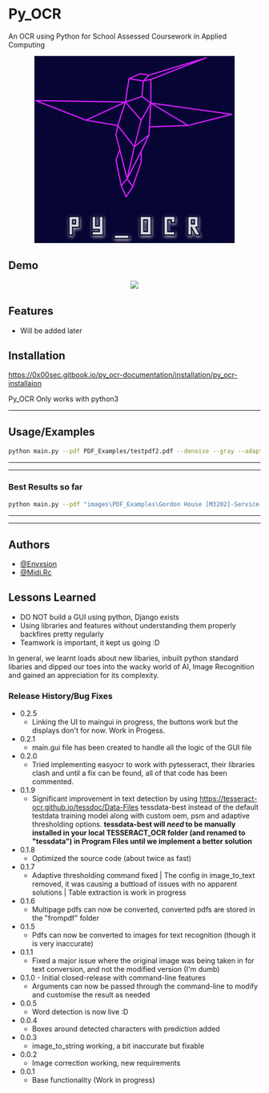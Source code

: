 # Py_OCR

An OCR using Python for School Assessed Coursework in Applied Computing


<p align="center"><img src="assets\logo.png"></p>

## Demo

<p align="center"><img src="assets\CLIgif.gif"></p>




## Features

- Will be added later

## Installation

<https://0x00sec.gitbook.io/py_ocr-documentation/installation/py_ocr-installaion>

Py_OCR Only works with python3

---

## Usage/Examples

```sh
python main.py --pdf PDF_Examples/testpdf2.pdf --denoise --gray --adapt
```

---

---

### Best Results so far

```sh
python main.py --pdf "images\PDF_Examples\Gordon House [M3202]-Service-07-06-2022.pdf"  -b --psm 11
```

---

---

## Authors

- [@Envxsion](https://github.com/Envxsion)
- [@Midi.Rc](https://github.com/greube)

## Lessons Learned

- DO NOT build a GUI using python, Django exists
- Using libraries and features without understanding them properly backfires pretty regularly
- Teamwork is important, it kept us going :D

In general, we learnt loads about new libaries, inbuilt python standard libaries and dipped our toes into the wacky world of AI, Image Recognition and gained an appreciation for its complexity.
### Release History/Bug Fixes
* 0.2.5
  * Linking the UI to maingui in progress, the buttons work but the displays don't for now. Work in Progess.
* 0.2.1
  * main.gui file has been created to handle all the logic of the GUI file
* 0.2.0
  * Tried implementing easyocr to work with pytesseract, their libraries clash and until a fix can be found, all of that code has been commented.
* 0.1.9
  * Significant improvement in text detection by using <https://tesseract-ocr.github.io/tessdoc/Data-Files> tessdata-best instead of the default testdata training model along with custom oem, psm and adaptive thresholding options. **tessdata-best will _need_ to be manually installed in your local TESSERACT_OCR folder (and renamed to "tessdata") in Program Files until we implement a better solution**
* 0.1.8
  * Optimized the source code (about twice as fast)
* 0.1.7
  * Adaptive thresholding command fixed | The config in image_to_text removed, it was causing a buttload of issues with no apparent solutions | Table extraction is work in progress
* 0.1.6
  * Multipage pdfs can now be converted, converted pdfs are stored in the "frompdf" folder
* 0.1.5
  * Pdfs can now be converted to images for text recognition (though it is very inaccurate)
* 0.1.1
  * Fixed a major issue where the original image was being taken in for text conversion, and not the modified version (I'm dumb)
* 0.1.0 - Initial closed-release with command-line features
  * Arguments can now be passed through the command-line to modify and customise the result as needed
* 0.0.5
  * Word detection is now live :D
* 0.0.4
  * Boxes around detected characters with prediction added
* 0.0.3
  * image_to_string working, a bit inaccurate but fixable
* 0.0.2
  * Image correction working, new requirements
* 0.0.1
  * Base functionality (Work in progress)



